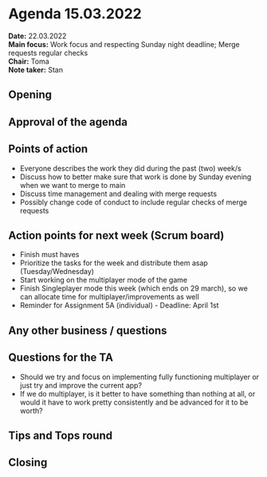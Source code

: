# Agenda 15.03.2022

**Date:**           22.03.2022\
**Main focus:**     Work focus and respecting Sunday night deadline; Merge requests regular checks\
**Chair:**          Toma\
**Note taker:**     Stan

## Opening

## Approval of the agenda

## Points of action
- Everyone describes the work they did during the past (two) week/s
- Discuss how to better make sure that work is done by Sunday evening when we want to merge to main
- Discuss time management and dealing with merge requests
- Possibly change code of conduct to include regular checks of merge requests

## Action points for next week (Scrum board)
- Finish must haves
- Prioritize the tasks for the week and distribute them asap (Tuesday/Wednesday)
- Start working on the multiplayer mode of the game
- Finish Singleplayer mode this week (which ends on 29 march), so we can allocate time for multiplayer/improvements as well
- Reminder for Assignment 5A (individual) - Deadline: April 1st

## Any other business / questions

## Questions for the TA
- Should we try and focus on implementing fully functioning multiplayer or just try and improve the current app?
- If we do multiplayer, is it better to have something than nothing at all, or would it have to work pretty consistently and be advanced for it to be worth?

## Tips and Tops round

## Closing